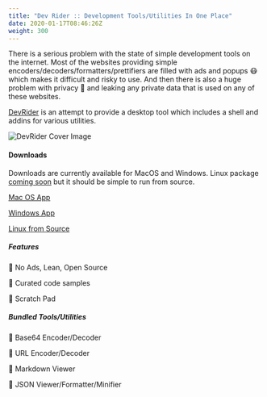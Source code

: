 ```yaml
---
title: "Dev Rider :: Development Tools/Utilities In One Place"
date: 2020-01-17T08:46:26Z
weight: 300
---
```


There is a serious problem with the state of simple development tools on the internet. 
Most of the websites providing simple encoders/decoders/formatters/prettifiers are filled with ads and popups 😷 which makes it difficult and risky to use.
And then there is also a huge problem with privacy 👀 and leaking any private data that is used on any of these websites.

[DevRider](https://github.com/namuan/dev-rider) is an attempt to provide a desktop tool which includes a shell and addins for various utilities.

![DevRider Cover Image](/images/devrider-cover-image.png)

#### Downloads

Downloads are currently available for MacOS and Windows.
Linux package [coming soon](https://github.com/namuan/dev-rider/issues/6) but it should be simple to run from source.

[Mac OS App](https://github.com/namuan/dev-rider-osx/releases/download/0.2.0/devrider-0.2.0.zip)

[Windows App](https://github.com/namuan/dev-rider-win/releases/download/0.2.0/devrider-0.2.0.zip)

[Linux from Source](https://github.com/namuan/dev-rider/blob/master/docs/contributing.md)

##### Features

🚀 No Ads, Lean, Open Source

🚀 Curated code samples

🚀 Scratch Pad

##### Bundled Tools/Utilities

🚀 Base64 Encoder/Decoder

🚀 URL Encoder/Decoder

🚀 Markdown Viewer

🚀 JSON Viewer/Formatter/Minifier
